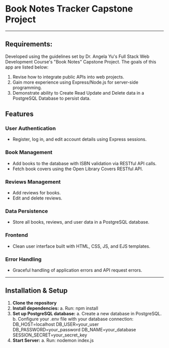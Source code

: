 # Book Notes Tracker Capstone Project
---
## Requirements:
Developed using the guidelines set by Dr. Angela Yu's Full Stack Web Development Course's "Book Notes" Capstone Project. 
The goals of this app are listed below:
1. Revise how to integrate public APIs into web projects.
2. Gain more experience using Express/Node.js for server-side programming.
3. Demonstrate ability to Create Read Update and Delete data in a PostgreSQL Database to persist data.
## Features

### User Authentication
- Register, log in, and edit account details using Express sessions.

### Book Management
- Add books to the database with ISBN validation via RESTful API calls.
- Fetch book covers using the Open Library Covers RESTful API.

### Reviews Management
- Add reviews for books.
- Edit and delete reviews.

### Data Persistence
- Store all books, reviews, and user data in a PostgreSQL database.

### Frontend
- Clean user interface built with HTML, CSS, JS, and EJS templates.

### Error Handling
- Graceful handling of application errors and API request errors.

---

## Installation & Setup

1. **Clone the repository**
2. **Install dependencies:** 
    a. Run: npm install
3. **Set up PostgreSQL database:** 
    a. Create a new database in PostgreSQL.
    b. Configure your .env file with your database connection:
        DB_HOST=localhost
        DB_USER=your_user
        DB_PASSWORD=your_password
        DB_NAME=your_database
        SESSION_SECRET=your_secret_key
4. **Start Server:**
    a. Run: nodemon index.js
